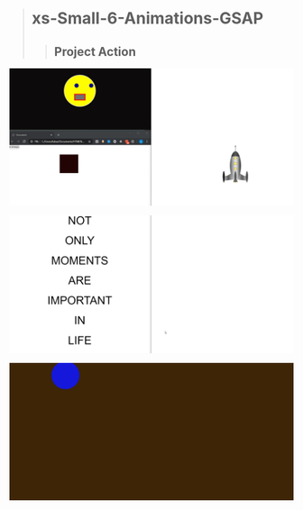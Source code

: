 > # xs-Small-6-Animations-GSAP
>> ## Project Action

[![Demo CountPages alpha](https://github.com/LukaszKolodziejski/xs-Small-Animations-GSAP/blob/master/GIF/videoGIF1.gif)](https://github.com/LukaszKolodziejski/xs-Small-Animations-GSAP)

[![Demo CountPages alpha](https://github.com/LukaszKolodziejski/xs-Small-Animations-GSAP/blob/master/GIF/videoGIF2.gif)](https://github.com/LukaszKolodziejski/xs-Small-Animations-GSAP)

[![Demo CountPages alpha](https://github.com/LukaszKolodziejski/xs-Small-Animations-GSAP/blob/master/GIF/videoGIF3.gif)](https://github.com/LukaszKolodziejski/xs-Small-Animations-GSAP)
